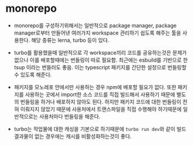 # monorepo

- monorepo를 구성하기위해서는 일반적으로 package manager, package manager로부터 만들어낸 여러가지 workspace 관리하기 쉽도록 해주는 툴을 사용한다. 해당 종류는 lerna, turbo 등이 있다.

- turbo를 활용했을때 일반적으로 각 workspace끼리 코드를 공유하는것은 문제가 없으나 이를 배포할때에는 번들링이 따로 필요함. 최근에는 esbuild를 기반으로 한 tsup 이라는 번들러도 좋음. 이는 typescript 패키지를 간단한 설정으로 번들링할 수 있도록 해준다.

- 패키지를 모노레포 안에서만 사용하는 경우 npm에 배포할 필요가 없다. 또한 패키지를 사용하는 곳에서 import한 소스 코드를 직접 빌드해서 사용하기 때문에 별도의 번들링을 하거나 배포하지 않아도 된다. 하지만 패키지 코드에 대한 번들링이 전혀 이뤄지지 않았기 때문에 사용처에서 트랜스파일을 직접 수행해야 하기때문에 일반적으로는 사용처마다 번들링을 해준다.

- turbo는 작업물에 대한 캐싱을 기본으로 하기때문에 `turbo run dev`와 같이 빌드 결과물이 없는 경우에는 캐시를 비활성화하는것이 좋다.
